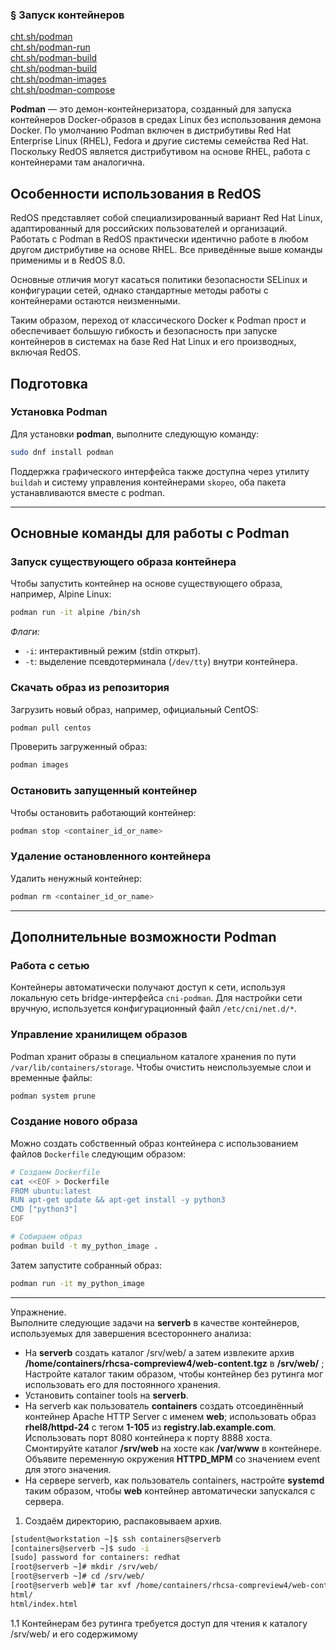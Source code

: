 ### § Запуск контейнеров
 [cht.sh/podman](https://cheat.sh/podman)
<br/> [cht.sh/podman-run](https://cheat.sh/podman-run)
<br/> [cht.sh/podman-build](https://cheat.sh/podman-build)
<br/> [cht.sh/podman-build](https://cheat.sh/podman-build)
<br/> [cht.sh/podman-images](https://cheat.sh/podman-images)
<br/> [cht.sh/podman-compose](https://cheat.sh/podman-compose)

**Podman** — это демон-контейнеризатора, созданный для запуска контейнеров Docker-образов в средах Linux без использования демона Docker. По умолчанию Podman включен в дистрибутивы Red Hat Enterprise Linux (RHEL), Fedora и другие системы семейства Red Hat. Поскольку RedOS является дистрибутивом на основе RHEL, работа с контейнерами там аналогична.

## Особенности использования в RedOS

RedOS представляет собой специализированный вариант Red Hat Linux, адаптированный для российских пользователей и организаций. Работать с Podman в RedOS практически идентично работе в любом другом дистрибутиве на основе RHEL. Все приведённые выше команды применимы и в RedOS 8.0.

Основные отличия могут касаться политики безопасности SELinux и конфигурации сетей, однако стандартные методы работы с контейнерами остаются неизменными.

Таким образом, переход от классического Docker к Podman прост и обеспечивает большую гибкость и безопасность при запуске контейнеров в системах на базе Red Hat Linux и его производных, включая RedOS.

## Подготовка

### Установка Podman

Для установки **podman**, выполните следующую команду:
```bash
sudo dnf install podman
```

Поддержка графического интерфейса также доступна через утилиту `buildah` и систему управления контейнерами `skopeo`, оба пакета устанавливаются вместе с podman.

---

## Основные команды для работы с Podman

### Запуск существующего образа контейнера

Чтобы запустить контейнер на основе существующего образа, например, Alpine Linux:
```bash
podman run -it alpine /bin/sh
```

*Флаги:*  
- `-i`: интерактивный режим (stdin открыт).  
- `-t`: выделение псевдотерминала (`/dev/tty`) внутри контейнера.

### Скачать образ из репозитория

Загрузить новый образ, например, официальный CentOS:
```bash
podman pull centos
```

Проверить загруженный образ:
```bash
podman images
```

### Остановить запущенный контейнер

Чтобы остановить работающий контейнер:
```bash
podman stop <container_id_or_name>
```

### Удаление остановленного контейнера

Удалить ненужный контейнер:
```bash
podman rm <container_id_or_name>
```

---

## Дополнительные возможности Podman

### Работа с сетью

Контейнеры автоматически получают доступ к сети, используя локальную сеть bridge-интерфейса `cni-podman`. Для настройки сети вручную, используется конфигурационный файл `/etc/cni/net.d/*`.

### Управление хранилищем образов

Podman хранит образы в специальном каталоге хранения по пути `/var/lib/containers/storage`. Чтобы очистить неиспользуемые слои и временные файлы:
```bash
podman system prune
```

### Создание нового образа

Можно создать собственный образ контейнера с использованием файлов `Dockerfile` следующим образом:
```bash
# Создаем Dockerfile
cat <<EOF > Dockerfile
FROM ubuntu:latest
RUN apt-get update && apt-get install -y python3
CMD ["python3"]
EOF

# Собираем образ
podman build -t my_python_image .
```

Затем запустите собранный образ:
```bash
podman run -it my_python_image
```

----------------------------------------------

Упражнение.
<br/> Выполните следующие задачи на **serverb** в качестве контейнеров, используемых для завершения всестороннего анализа:
- На **serverb** создать каталог /srv/web/ а затем извлеките архив **/home/containers/rhcsa-compreview4/web-content.tgz** в **/srv/web/** ; Настройте каталог таким образом, чтобы контейнер без рутинга мог использовать его для постоянного хранения.
- Установить container tools на **serverb**.
- На serverb как пользователь **containers** создать отсоединённый контейнер Apache HTTP Server с именем **web**; использовать образ  **rhel8/httpd-24** с тегом **1-105** из **registry.lab.example.com**. Использовать порт 8080 контейнера к порту 8888 хоста. Смонтируйте каталог **/srv/web** на хосте как **/var/www** в контейнере. Объявите переменную окружения **HTTPD_MPM** со значением event для этого значения.
- На сервере serverb, как пользователь containers, настройте **systemd** таким образом, чтобы **web** контейнер автоматически запускался с сервера.

1. Создаём директорию, распаковываем архив.
 ```bash
 [student@workstation ~]$ ssh containers@serverb
 [containers@serverb ~]$ sudo -i
 [sudo] password for containers: redhat
 [root@serverb ~]# mkdir /srv/web/
 [root@serverb ~]# cd /srv/web/
 [root@serverb web]# tar xvf /home/containers/rhcsa-compreview4/web-content.tgz
 html/
 html/index.html
 ```
 1.1 Контейнерам без рутинга требуется доступ для чтения к каталогу /srv/web/ и его содержимому









